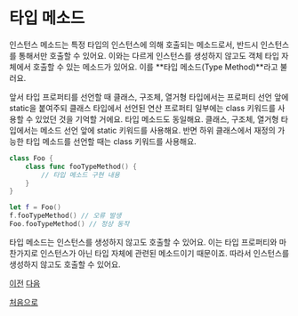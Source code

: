 # 타입 메소드

인스턴스 메소드는 특정 타입의 인스턴스에 의해 호출되는 메소드로서, 반드시 인스턴스를 통해서만 호출할 수 있어요. 이와는 다르게 인스턴스를 생성하지 않고도 객체 타입 자체에서 호출할 수 있는 메소드가 있어요. 이를 **타입 메소드(Type Method)**라고 불러요.

앞서 타입 프로퍼티를 선언할 때 클래스, 구조체, 열거형 타입에서는 프로퍼티 선언 앞에 static을 붙여주되 클래스 타입에서 선언된 연산 프로퍼티 일부에는 class 키워드를 사용할 수 있었던 것을 기억할 거에요. 타입 메소드도 동일해요. 클래스, 구조체, 열거형 타입에서는 메소드 선언 앞에 static 키워드를 사용해요. 반면 하위 클래스에서 재정의 가능한 타입 메소드를 선언할 때는 class 키워드를 사용해요.

```swift
class Foo {
    class func fooTypeMethod() {
        // 타입 메소드 구현 내용
    }
}

let f = Foo()
f.fooTypeMethod() // 오류 발생
Foo.fooTypeMethod() // 정상 동작
```

타입 메소드는 인스턴스를 생성하지 않고도 호출할 수 있어요. 이는 타입 프로퍼티와 마찬가지로 인스턴스가 아닌 타입 자체에 관련된 메소드이기 때문이죠. 따라서 인스턴스를 생성하지 않고도 호출할 수 있어요.

[이전](https://github.com/MojitoBar/iOS-DeepDive/blob/main/%EA%BC%BC%EA%BC%BC%ED%95%9C_%EC%9E%AC%EC%9D%80%EC%94%A8%EC%9D%98_Swift_%EB%AC%B8%EB%B2%95%ED%8E%B8/8.3.1.md)
[다음](https://github.com/MojitoBar/iOS-DeepDive/blob/main/%EA%BC%BC%EA%BC%BC%ED%95%9C_%EC%9E%AC%EC%9D%80%EC%94%A8%EC%9D%98_Swift_%EB%AC%B8%EB%B2%95%ED%8E%B8/8.4.md)

[처음으로](https://github.com/MojitoBar/iOS-DeepDive/blob/main/%EA%BC%BC%EA%BC%BC%ED%95%9C_%EC%9E%AC%EC%9D%80%EC%94%A8%EC%9D%98_Swift_%EB%AC%B8%EB%B2%95%ED%8E%B8/README.md)
